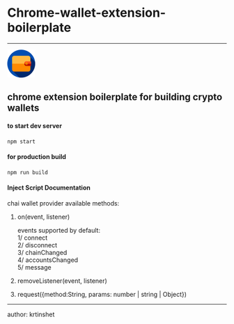 # Chrome-wallet-extension-boilerplate

---

<img src="./src/public/assets/icons/icon-128.png" height="64px"/>

## chrome extension boilerplate for building crypto wallets

#### to start dev server

    npm start

#### for production build

    npm run build

#### Inject Script Documentation

chai wallet provider available methods:

1. on(event, listener)

   events supported by default:  
   1/ connect  
   2/ disconnect  
   3/ chainChanged  
   4/ accountsChanged  
   5/ message

2. removeListener(event, listener)

3. request({method:String, params: number | string | Object})

---

author: krtinshet
